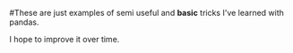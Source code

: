 #These are just examples of semi useful and **basic** tricks I've learned with pandas.

I hope to improve it over time.
